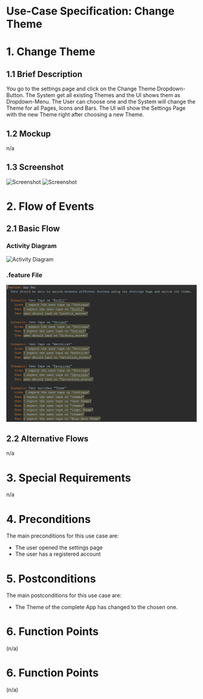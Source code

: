 # Use-Case Specification: Change Theme

# 1. Change Theme

## 1.1 Brief Description
You go to the settings page and click on the Change Theme Dropdown-Button. The System get all existing Themes and the UI shows them as Dropdown-Menu. The User can choose one and the System will change the Theme for all Pages, Icons and Bars. The UI will show the Settings Page with the new Theme right after choosing a new Theme.

## 1.2 Mockup
n/a

## 1.3 Screenshot
![Screenshot](https://raw.githubusercontent.com/d0mmi/Aniflix-App/update-docs/docs/change_theme(1).PNG)
![Screenshot](https://raw.githubusercontent.com/d0mmi/Aniflix-App/update-docs/docs/change_theme(2).PNG)

# 2. Flow of Events

## 2.1 Basic Flow

### Activity Diagram
![Activity Diagram](https://raw.githubusercontent.com/d0mmi/Aniflix-App/master/docs/UC/Diagrams/activity_diagram_change_theme.png)

### .feature File

![.feature file](../feature%20files/feature%20settingspage.PNG)

## 2.2 Alternative Flows
n/a

# 3. Special Requirements
n/a

# 4. Preconditions
The main preconditions for this use case are:

 - The user opened the settings page
 - The user has a registered account

# 5. Postconditions

The main postconditions for this use case are:

 - The Theme of the complete App has changed to the chosen one.

# 6. Function Points

(n/a)

# 6. Function Points
(n/a)